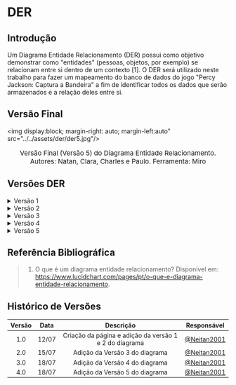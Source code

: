 # DER

## Introdução

Um Diagrama Entidade Relacionamento  (DER) possui como objetivo demonstrar como "entidades" (pessoas, objetos, por exemplo) se relacionam entre si dentro de um contexto [1]. O DER será utilizado neste trabalho para fazer um mapeamento do banco de dados do jogo "Percy Jackson: Captura a Bandeira" a fim de identificar todos os dados que serão armazenados e a relação deles entre si.

## Versão Final

<img display:block; margin-right: auto; margin-left:auto" src="../../assets/der/der5.jpg"/>

<p style="text-align:center; font-size:15px">Versão Final (Versão 5) do Diagrama Entidade Relacionamento. Autores: Natan, Clara, Charles e Paulo. Ferramenta: Miro</p>

## Versões DER

<details><summary>Versão 1</summary>

<img display:block; margin-right: auto; margin-left:auto" src="../../assets/der/der1.jpg"/>

<p style="text-align:center; font-size:15px">Versão 1 do Diagrama Entidade Relacionamento. Autores: Natan, Clara, Charles e Paulo. Ferramenta: Miro</p>

</details>

<details><summary>Versão 2</summary>

<img display:block; margin-right: auto; margin-left:auto" src="../../assets/der/der2.jpg"/>

<p style="text-align:center; font-size:15px">Versão 2 do Diagrama Entidade Relacionamento. Autor: Natan. Ferramenta: Miro</p>

</details>

<details><summary>Versão 3</summary>

<img display:block; margin-right: auto; margin-left:auto" src="../../assets/der/der2.jpg"/>

<p style="text-align:center; font-size:15px">Versão 3 do Diagrama Entidade Relacionamento. Autor: Natan. Ferramenta: Miro</p>

</details>

<details><summary>Versão 4</summary>

<img display:block; margin-right: auto; margin-left:auto" src="../../assets/der/der4.jpg"/>

<p style="text-align:center; font-size:15px">Versão 4 do Diagrama Entidade Relacionamento. Autores: Natan, Clara, Charles e Paulo. Ferramenta: Miro</p>

</details>

<details><summary>Versão 5</summary>

<img display:block; margin-right: auto; margin-left:auto" src="../../assets/der/der5.jpg"/>

<p style="text-align:center; font-size:15px">Versão 5 do Diagrama Entidade Relacionamento. Autores: Natan. Ferramenta: Miro</p>

</details>

## Referência Bibliográfica

> 1. O que é um diagrama entidade relacionamento? Disponível em: <https://www.lucidchart.com/pages/pt/o-que-e-diagrama-entidade-relacionamento>.

## Histórico de Versões

|  Versão  | Data | Descrição | Responsável |
| :---: | :---: | :---: | :---: | 
| 1.0 | 12/07 | Criação da página e adição da versão 1 e 2 do diagrama | [@Neitan2001](https://github.com/Neitan2001) |
| 2.0 | 15/07 | Adição da Versão 3 do diagrama | [@Neitan2001](https://github.com/Neitan2001) |
| 3.0 | 18/07 | Adição da Versão 4 do diagrama | [@Neitan2001](https://github.com/Neitan2001) |
| 4.0 | 18/07 | Adição da Versão 5 do diagrama | [@Neitan2001](https://github.com/Neitan2001) |
